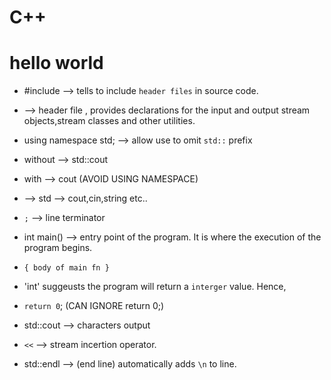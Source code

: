 # C++ 
# hello world

- #include   --> tells to include `header files` in source code.

- <iostream> --> header file , provides declarations for the input and output stream objects,stream classes and other utilities.

- using namespace std; --> allow use to omit `std::` prefix 
- without --> std::cout
- with    --> cout
(AVOID USING NAMESPACE)
- <iostream> --> std --> cout,cin,string etc..

- `;` --> line terminator 

- int main() -->  entry point of the program. It is where the execution of the program begins.
- `{ body of main fn }`
- 'int' suggeusts the program will return a `interger` value. Hence,
- `return 0`; 
(CAN IGNORE return 0;)

- std::cout --> characters output

- `<<` --> stream incertion operator.

- std::endl --> (end line) automatically adds `\n` to line.


